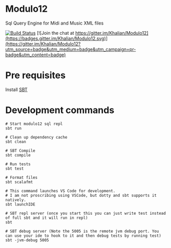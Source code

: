 # Modulo12
Sql Query Engine for Midi and Music XML files

[![Build Status](https://travis-ci.org/Khalian/Modulo12.svg?branch=master)](https://travis-ci.org/Khalian/Modulo12) [![Join the chat at https://gitter.im/Khalian/Modulo12](https://badges.gitter.im/Khalian/Modulo12.svg)](https://gitter.im/Khalian/Modulo12?utm_source=badge&utm_medium=badge&utm_campaign=pr-badge&utm_content=badge)

# Pre requisites

Install [SBT](https://www.scala-sbt.org/1.x/docs/Setup.html)

# Development commands

```
# Start modulo12 sql repl
sbt run

# Clean up dependency cache
sbt clean

# SBT Compile
sbt compile

# Run tests
sbt test

# Format files
sbt scalafmt

# This command launches VS Code for development. 
# I am not proscribing using VSCode, but dotty and sbt supports it natively.
sbt launchIDE

# SBT repl server (once you start this you can just write test instead of full sbt and it will run in repl)
sbt

# SBT debug server (Note the 5005 is the remote jvm debug port. You can use your ide to hook to it and then debug tests by running test)
sbt -jvm-debug 5005
```
